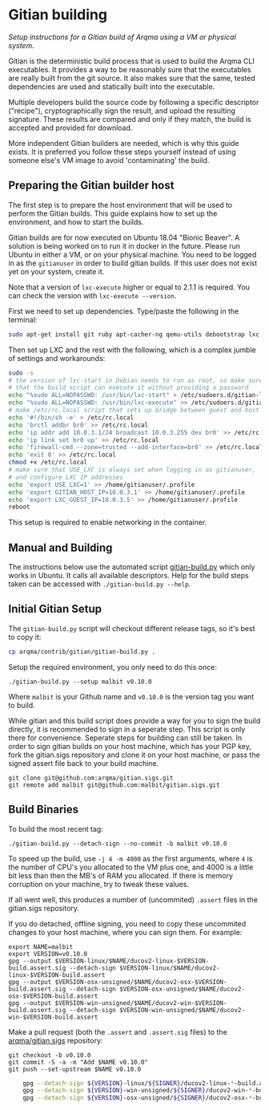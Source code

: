 Gitian building
================

*Setup instructions for a Gitian build of Arqma using a VM or physical system.*

Gitian is the deterministic build process that is used to build the Arqma CLI
executables. It provides a way to be reasonably sure that the
executables are really built from the git source. It also makes sure that
the same, tested dependencies are used and statically built into the executable.

Multiple developers build the source code by following a specific descriptor
("recipe"), cryptographically sign the result, and upload the resulting signature.
These results are compared and only if they match, the build is accepted and provided
for download.

More independent Gitian builders are needed, which is why this guide exists.
It is preferred you follow these steps yourself instead of using someone else's
VM image to avoid 'contaminating' the build.

Preparing the Gitian builder host
---------------------------------

The first step is to prepare the host environment that will be used to perform the Gitian builds.
This guide explains how to set up the environment, and how to start the builds.

Gitian builds are for now executed on Ubuntu 18.04 "Bionic Beaver". A solution is being worked on to run
it in docker in the future. Please run Ubuntu in either a VM, or on your physical machine.
You need to be logged in as the `gitianuser` in order to build gitian builds. If this user does not exist yet on your system,
create it.

Note that a version of `lxc-execute` higher or equal to 2.1.1 is required.
You can check the version with `lxc-execute --version`.

First we need to set up dependencies. Type/paste the following in the terminal:

```bash
sudo apt-get install git ruby apt-cacher-ng qemu-utils debootstrap lxc python-cheetah parted kpartx bridge-utils make ubuntu-archive-keyring curl firewalld
```

Then set up LXC and the rest with the following, which is a complex jumble of settings and workarounds:

```bash
sudo -s
# the version of lxc-start in Debian needs to run as root, so make sure
# that the build script can execute it without providing a password
echo "%sudo ALL=NOPASSWD: /usr/bin/lxc-start" > /etc/sudoers.d/gitian-lxc
echo "%sudo ALL=NOPASSWD: /usr/bin/lxc-execute" >> /etc/sudoers.d/gitian-lxc
# make /etc/rc.local script that sets up bridge between guest and host
echo '#!/bin/sh -e' > /etc/rc.local
echo 'brctl addbr br0' >> /etc/rc.local
echo 'ip addr add 10.0.3.1/24 broadcast 10.0.3.255 dev br0' >> /etc/rc.local
echo 'ip link set br0 up' >> /etc/rc.local
echo 'firewall-cmd --zone=trusted --add-interface=br0' >> /etc/rc.local
echo 'exit 0' >> /etc/rc.local
chmod +x /etc/rc.local
# make sure that USE_LXC is always set when logging in as gitianuser,
# and configure LXC IP addresses
echo 'export USE_LXC=1' >> /home/gitianuser/.profile
echo 'export GITIAN_HOST_IP=10.0.3.1' >> /home/gitianuser/.profile
echo 'export LXC_GUEST_IP=10.0.3.5' >> /home/gitianuser/.profile
reboot
```

This setup is required to enable networking in the container.


Manual and Building
-------------------
The instructions below use the automated script [gitian-build.py](https://github.com/betcoin/bitcoin/blob/master/contrib/gitian-build.py) which only works in Ubuntu.
It calls all available descriptors. Help for the build steps taken can be accessed with `./gitian-build.py --help`.

Initial Gitian Setup
--------------------
The `gitian-build.py` script will checkout different release tags, so it's best to copy it:

```bash
cp arqma/contrib/gitian/gitian-build.py .
```

Setup the required environment, you only need to do this once:

```
./gitian-build.py --setup malbit v0.10.0
```

Where `malbit` is your Github name and `v0.10.0` is the version tag you want to build.

While gitian and this build script does provide a way for you to sign the build directly, it is recommended to sign in a seperate step.
This script is only there for convenience. Seperate steps for building can still be taken.
In order to sign gitian builds on your host machine, which has your PGP key,
fork the gitian.sigs repository and clone it on your host machine,
or pass the signed assert file back to your build machine.

```
git clone git@github.com:arqma/gitian.sigs.git
git remote add malbit git@github.com:malbit/gitian.sigs.git
```

Build Binaries
-----------------------------
To build the most recent tag:

 `./gitian-build.py --detach-sign --no-commit -b malbit v0.10.0`

To speed up the build, use `-j 4 -m 4000` as the first arguments, where `4` is the number of CPU's you allocated to the VM plus one, and 4000 is a little bit less than then the MB's of RAM you allocated. If there is memory corruption on your machine, try to tweak these values.

If all went well, this produces a number of (uncommited) `.assert` files in the gitian.sigs repository.

If you do detached, offline signing, you need to copy these uncommited changes to your host machine, where you can sign them. For example:

```
export NAME=malbit
export VERSION=v0.10.0
gpg --output $VERSION-linux/$NAME/ducov2-linux-$VERSION-build.assert.sig --detach-sign $VERSION-linux/$NAME/ducov2-linux-$VERSION-build.assert
gpg --output $VERSION-osx-unsigned/$NAME/ducov2-osx-$VERSION-build.assert.sig --detach-sign $VERSION-osx-unsigned/$NAME/ducov2-osx-$VERSION-build.assert
gpg --output $VERSION-win-unsigned/$NAME/ducov2-win-$VERSION-build.assert.sig --detach-sign $VERSION-win-unsigned/$NAME/ducov2-win-$VERSION-build.assert
```

Make a pull request (both the `.assert` and `.assert.sig` files) to the
[arqma/gitian.sigs](https://github.com/arqma/gitian.sigs/) repository:

```
git checkout -b v0.10.0
git commit -S -a -m "Add $NAME v0.10.0"
git push --set-upstream $NAME v0.10.0
```

```bash
    gpg --detach-sign ${VERSION}-linux/${SIGNER}/ducov2-linux-*-build.assert
    gpg --detach-sign ${VERSION}-win-unsigned/${SIGNER}/ducov2-win-*-build.assert
    gpg --detach-sign ${VERSION}-osx-unsigned/${SIGNER}/ducov2-osx-*-build.assert
```
